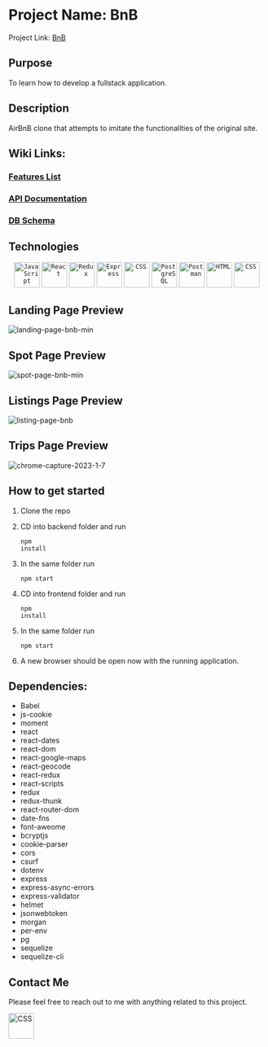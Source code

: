 # Project Name: BnB

Project Link: <a href='https://dashboard.heroku.com/apps/richard-kwon-auth-me'>BnB</a> 

## Purpose

To learn how to develop a fullstack application.

## Description

AirBnB clone that attempts to imitate the functionalities of the original site.


## Wiki Links:

### [Features List](https://github.com/Ykk2/AirBnB-clone/wiki/Feature-List)
### [API Documentation](https://github.com/Ykk2/AirBnB-clone/wiki/API-Documentation)
### [DB Schema](https://github.com/Ykk2/AirBnB-clone/wiki/Database-Schema)

## Technologies
<div align="center">
	<code><img height="50" src="https://user-images.githubusercontent.com/25181517/117447155-6a868a00-af3d-11eb-9cfe-245df15c9f3f.png" alt="JavaScript" title="JavaScript" /></code>
	<code><img height="50" src="https://user-images.githubusercontent.com/25181517/183897015-94a058a6-b86e-4e42-a37f-bf92061753e5.png" alt="React" title="React" /></code>
	<code><img height="50" src="https://user-images.githubusercontent.com/25181517/187896150-cc1dcb12-d490-445c-8e4d-1275cd2388d6.png" alt="Redux" title="Redux" /></code>
	<code><img height="50" src="https://user-images.githubusercontent.com/25181517/183859966-a3462d8d-1bc7-4880-b353-e2cbed900ed6.png" alt="Express" title="Express" /></code>
  <code><img height="50" src="https://www.vectorlogo.zone/logos/sequelizejs/sequelizejs-ar21.svg" alt="CSS" title="Sequelize" /></code>
	<code><img height="50" src="https://user-images.githubusercontent.com/25181517/117208740-bfb78400-adf5-11eb-97bb-09072b6bedfc.png" alt="PostgreSQL" title="PostgreSQL" /></code>
	<code><img height="50" src="https://user-images.githubusercontent.com/25181517/192109061-e138ca71-337c-4019-8d42-4792fdaa7128.png" alt="Postman" title="Postman" /></code>
	<code><img height="50" src="https://user-images.githubusercontent.com/25181517/192158954-f88b5814-d510-4564-b285-dff7d6400dad.png" alt="HTML" title="HTML" /></code>
	<code><img height="50" src="https://user-images.githubusercontent.com/25181517/183898674-75a4a1b1-f960-4ea9-abcb-637170a00a75.png" alt="CSS" title="CSS" /></code>
</div>

## Landing Page Preview
![landing-page-bnb-min](https://user-images.githubusercontent.com/108952654/217375894-0bda9a58-6fc1-4c12-964d-70ebeb91c40c.gif)

## Spot Page Preview
![spot-page-bnb-min](https://user-images.githubusercontent.com/108952654/217375907-7f179f0b-b5d9-4006-9f41-76fe33de7c64.gif)

## Listings Page Preview
![listing-page-bnb](https://user-images.githubusercontent.com/108952654/217375920-2292ad0f-6632-43e3-b56a-59d66e9092fb.gif)

## Trips Page Preview
![chrome-capture-2023-1-7](https://user-images.githubusercontent.com/108952654/217375951-fc35992a-9c3c-4c4a-be4c-fae4b4ae9353.gif)



## How to get started

1) Clone the repo

2) CD into backend folder and run <pre><code>npm install</code></pre>
3) In the same folder run <pre><code>npm start</code></pre>
4) CD into frontend folder and run <pre><code>npm install</code></pre>
5) In the same folder run <pre><code>npm start</code></pre>
6) A new browser should be open now with the running application.



## Dependencies:

- Babel
- js-cookie
- moment
- react
- react-dates
- react-dom
- react-google-maps
- react-geocode
- react-redux
- react-scripts
- redux
- redux-thunk
- react-router-dom
- date-fns
- font-aweome
- bcryptjs
- cookie-parser
- cors
- csurf
- dotenv
- express
- express-async-errors
- express-validator
- helmet
- jsonwebtoken
- morgan
- per-env
- pg
- sequelize
- sequelize-cli


## Contact Me

Please feel free to reach out to me with anything related to this project. 


<a href="www.linkedin.com/in/richardkwon2">
<img height="50" src="https://www.vectorlogo.zone/logos/linkedin/linkedin-icon.svg" alt="CSS" title="CSS" />
</a>

